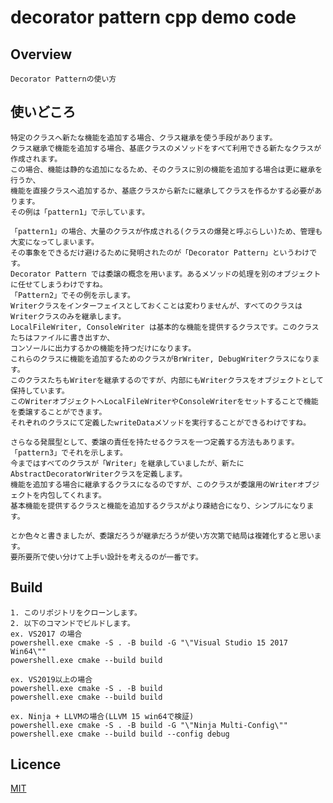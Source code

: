 # decorator pattern cpp demo code

## Overview

    Decorator Patternの使い方

## 使いどころ

    特定のクラスへ新たな機能を追加する場合、クラス継承を使う手段があります。  
    クラス継承で機能を追加する場合、基底クラスのメソッドをすべて利用できる新たなクラスが作成されます。  
    この場合、機能は静的な追加になるため、そのクラスに別の機能を追加する場合は更に継承を行うか、  
    機能を直接クラスへ追加するか、基底クラスから新たに継承してクラスを作るかする必要があります。  
    その例は「pattern1」で示しています。  
    
    「pattern1」の場合、大量のクラスが作成される(クラスの爆発と呼ぶらしい)ため、管理も大変になってしまいます。  
    その事象をできるだけ避けるために発明されたのが「Decorator Pattern」というわけです。  
    Decorator Pattern では委譲の概念を用います。あるメソッドの処理を別のオブジェクトに任せてしまうわけですね。  
    「Pattern2」でその例を示します。  
    Writerクラスをインターフェイスとしておくことは変わりませんが、すべてのクラスはWriterクラスのみを継承します。  
    LocalFileWriter, ConsoleWriter は基本的な機能を提供するクラスです。このクラスたちはファイルに書き出すか、  
    コンソールに出力するかの機能を持つだけになります。  
    これらのクラスに機能を追加するためのクラスがBrWriter, DebugWriterクラスになります。  
    このクラスたちもWriterを継承するのですが、内部にもWriterクラスをオブジェクトとして保持しています。  
    このWriterオブジェクトへLocalFileWriterやConsoleWriterをセットすることで機能を委譲することができます。  
    それぞれのクラスにて定義したwriteDataメソッドを実行することができるわけですね。  
    
    さらなる発展型として、委譲の責任を持たせるクラスを一つ定義する方法もあります。  
    「pattern3」でそれを示します。  
    今まではすべてのクラスが「Writer」を継承していましたが、新たにAbstractDecoratorWriterクラスを定義します。  
    機能を追加する場合に継承するクラスになるのですが、このクラスが委譲用のWriterオブジェクトを内包してくれます。  
    基本機能を提供するクラスと機能を追加するクラスがより疎結合になり、シンプルになります。  

    とか色々と書きましたが、委譲だろうが継承だろうが使い方次第で結局は複雑化すると思います。  
    要所要所で使い分けて上手い設計を考えるのが一番です。  

## Build

    1. このリポジトリをクローンします。  
    2. 以下のコマンドでビルドします。  
    ex. VS2017 の場合  
    powershell.exe cmake -S . -B build -G "\"Visual Studio 15 2017 Win64\""  
    powershell.exe cmake --build build  

    ex. VS2019以上の場合  
    powershell.exe cmake -S . -B build  
    powershell.exe cmake --build build  

    ex. Ninja + LLVMの場合(LLVM 15 win64で検証)  
    powershell.exe cmake -S . -B build -G "\"Ninja Multi-Config\""  
    powershell.exe cmake --build build --config debug

## Licence

[MIT](https://github.com/IwachanOrigin/decoratorpattern_cpp/blob/master/LICENSE)

